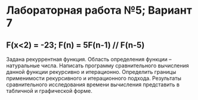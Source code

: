 # Лабораторная работа №5; Вариант 7
F(x<2) = -23; F(n) = 5F(n-1) // F(n-5)
-
Задана рекуррентная функция. Область определения функции – натуральные числа. Написать программу сравнительного вычисления данной функции рекурсивно и итерационно. Определить границы применимости рекурсивного и итерационного подхода. Результаты сравнительного исследования времени вычисления представить в табличной и графической форме.
